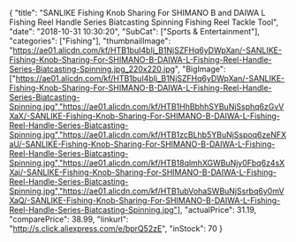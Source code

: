 {
	"title": "SANLIKE Fishing Knob Sharing For SHIMANO B and DAIWA L Fishing Reel Handle Series Biatcasting Spinning  Fishing Reel Tackle Tool",
	"date": "2018-10-31 10:30:20",
	"SubCat": ["Sports & Entertainment"],
	"categories": ["Fishing"],
	"thumbnailImage": "https://ae01.alicdn.com/kf/HTB1buI4bIj_B1NjSZFHq6yDWpXan/-SANLIKE-Fishing-Knob-Sharing-For-SHIMANO-B-DAIWA-L-Fishing-Reel-Handle-Series-Biatcasting-Spinning.jpg_220x220.jpg",
	"BigImage": ["https://ae01.alicdn.com/kf/HTB1buI4bIj_B1NjSZFHq6yDWpXan/-SANLIKE-Fishing-Knob-Sharing-For-SHIMANO-B-DAIWA-L-Fishing-Reel-Handle-Series-Biatcasting-Spinning.jpg","https://ae01.alicdn.com/kf/HTB1HhBbhhSYBuNjSsphq6zGvVXaX/-SANLIKE-Fishing-Knob-Sharing-For-SHIMANO-B-DAIWA-L-Fishing-Reel-Handle-Series-Biatcasting-Spinning.jpg","https://ae01.alicdn.com/kf/HTB1zcBLhb5YBuNjSspoq6zeNFXaU/-SANLIKE-Fishing-Knob-Sharing-For-SHIMANO-B-DAIWA-L-Fishing-Reel-Handle-Series-Biatcasting-Spinning.jpg","https://ae01.alicdn.com/kf/HTB18qlmhXGWBuNjy0Fbq6z4sXXaj/-SANLIKE-Fishing-Knob-Sharing-For-SHIMANO-B-DAIWA-L-Fishing-Reel-Handle-Series-Biatcasting-Spinning.jpg","https://ae01.alicdn.com/kf/HTB1ubVohaSWBuNjSsrbq6y0mVXaQ/-SANLIKE-Fishing-Knob-Sharing-For-SHIMANO-B-DAIWA-L-Fishing-Reel-Handle-Series-Biatcasting-Spinning.jpg"],
	"actualPrice": 31.19,
	"comparePrice": 38.99,
	"linkurl": "http://s.click.aliexpress.com/e/bprQ52zE",
	"inStock": 70
}
